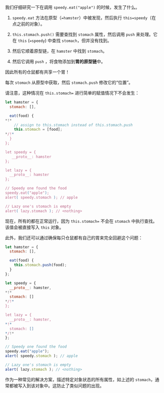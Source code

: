 我们仔细研究一下在调用 `speedy.eat("apple")` 的时候，发生了什么。

1.  `speedy.eat` 方法在原型（`=hamster`）中被发现，然后执行 `this=speedy`（在点之前的对象）。

2. `this.stomach.push()` 需要查找到 `stomach` 属性，然后调用 `push` 来处理。它在 `this` (`=speedy`) 中查找 `stomach`，但并没有找到。

3. 然后它顺着原型链，在 `hamster` 中找到 `stomach`。

4. 然后它调用 `push` ，将食物添加到**胃的原型链**中。

因此所有的仓鼠都有共享一个胃！

每次 `stomach` 从原型中获取，然后 `stomach.push` 修改它的“位置”。

请注意，这种情况在 `this.stomach=` 进行简单的赋值情况下不会发生：

```js run
let hamster = {
  stomach: [],

  eat(food) {
*!*
    // assign to this.stomach instead of this.stomach.push
    this.stomach = [food];
*/!*
  }
};

let speedy = {
   __proto__: hamster
};

let lazy = {
  __proto__: hamster
};

// Speedy one found the food
speedy.eat("apple");
alert( speedy.stomach ); // apple

// Lazy one's stomach is empty
alert( lazy.stomach ); // <nothing>
```

现在，所有的都在正常运行，因为 `this.stomach=` 不会在 `stomach` 中执行查找。该值会被直接写入 `this` 对象。

此外，我们还可以通过确保每只仓鼠都有自己的胃来完全回避这个问题：

```js run
let hamster = {
  stomach: [],

  eat(food) {
    this.stomach.push(food);
  }
};

let speedy = {
  __proto__: hamster,
*!*
  stomach: []
*/!*
};

let lazy = {
  __proto__: hamster,
*!*
  stomach: []
*/!*
};

// Speedy one found the food
speedy.eat("apple");
alert( speedy.stomach ); // apple

// Lazy one's stomach is empty
alert( lazy.stomach ); // <nothing>
```

作为一种常见的解决方案，描述特定对象状态的所有属性，如上述的 `stomach`，通常都被写入到该对象中。这防止了类似问题的出现。
